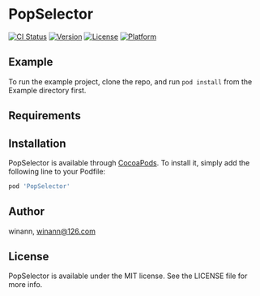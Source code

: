 # PopSelector

[![CI Status](https://img.shields.io/travis/winann/PopSelector.svg?style=flat)](https://travis-ci.org/winann/PopSelector)
[![Version](https://img.shields.io/cocoapods/v/PopSelector.svg?style=flat)](https://cocoapods.org/pods/PopSelector)
[![License](https://img.shields.io/cocoapods/l/PopSelector.svg?style=flat)](https://cocoapods.org/pods/PopSelector)
[![Platform](https://img.shields.io/cocoapods/p/PopSelector.svg?style=flat)](https://cocoapods.org/pods/PopSelector)

## Example

To run the example project, clone the repo, and run `pod install` from the Example directory first.

## Requirements

## Installation

PopSelector is available through [CocoaPods](https://cocoapods.org). To install
it, simply add the following line to your Podfile:

```ruby
pod 'PopSelector'
```

## Author

winann, winann@126.com

## License

PopSelector is available under the MIT license. See the LICENSE file for more info.
